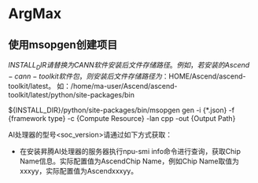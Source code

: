 # ArgMax

## 使用msopgen创建项目
${INSTALL_DIR}请替换为CANN软件安装后文件存储路径。例如，若安装的Ascend-cann-toolkit软件包，则安装后文件存储路径为：$HOME/Ascend/ascend-toolkit/latest。
如：/home/ma-user/Ascend/ascend-toolkit/latest/python/site-packages/bin

${INSTALL_DIR}/python/site-packages/bin/msopgen gen -i {*.json} -f {framework type} -c {Compute Resource} -lan cpp -out {Output Path}

AI处理器的型号<soc_version>请通过如下方式获取：

- 在安装昇腾AI处理器的服务器执行npu-smi info命令进行查询，获取Chip Name信息。实际配置值为AscendChip Name，例如Chip Name取值为xxxyy，实际配置值为Ascendxxxyy。
